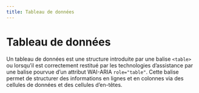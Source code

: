 ```yaml
---
title: Tableau de données
---
```


# Tableau de données


Un tableau de données est une structure introduite par une balise `<table>` ou lorsqu’il est correctement restitué par les technologies d’assistance par une balise pourvue d’un attribut WAI-ARIA `role="table"`. Cette balise permet de structurer des informations en lignes et en colonnes via des cellules de données et des cellules d’en-têtes.
